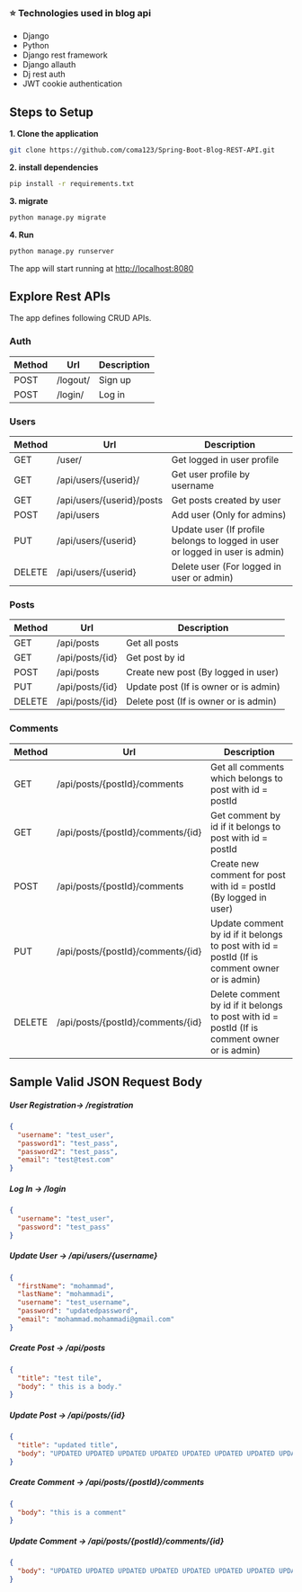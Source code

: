 <h3> 
⭐  Technologies used in blog api
</h3>

<ul>
  <li>Django</li>
  <li>Python</li>
  <li>Django rest framework</li>
  <li>Django allauth</li>
  <li>Dj rest auth</li>
  <li>JWT cookie authentication</li>



</ul>

## Steps to Setup

**1. Clone the application**

```bash
git clone https://github.com/coma123/Spring-Boot-Blog-REST-API.git
```

**2. install dependencies**

```bash
pip install -r requirements.txt
```

**3. migrate**

```bash
python manage.py migrate
```

**4. Run**

```bash
python manage.py runserver
```

The app will start running at <http://localhost:8080>

## Explore Rest APIs

The app defines following CRUD APIs.

### Auth

| Method | Url      | Description |
|--------|----------|-------------|
| POST   | /logout/ | Sign up     |
| POST   | /login/  | Log in      |

### Users

| Method | Url                                  | Description                                                                   |
|--------|--------------------------------------|-------------------------------------------------------------------------------|
| GET    | /user/                               | Get logged in user profile                                                    |
| GET    | /api/users/{userid}/                 | Get user profile by username                                                  |
| GET    | /api/users/{userid}/posts            | Get posts created by user                                                     |                                                         |
| POST   | /api/users                           | Add user (Only for admins)                                                    |
| PUT    | /api/users/{userid}                  | Update user (If profile belongs to logged in user or logged in user is admin) |
| DELETE | /api/users/{userid}                  | Delete user (For logged in user or admin)                                     |

### Posts

| Method | Url             | Description                           |
|--------|-----------------|---------------------------------------|
| GET    | /api/posts      | Get all posts                         | 
| GET    | /api/posts/{id} | Get post by id                        | 
| POST   | /api/posts      | Create new post (By logged in user)   |
| PUT    | /api/posts/{id} | Update post (If is owner or is admin) |
| DELETE | /api/posts/{id} | Delete post (If is owner or is admin) |

### Comments

| Method | Url                               | Description                                                                                   |
|--------|-----------------------------------|-----------------------------------------------------------------------------------------------|
| GET    | /api/posts/{postId}/comments      | Get all comments which belongs to post with id = postId                                       | 
| GET    | /api/posts/{postId}/comments/{id} | Get comment by id if it belongs to post with id = postId                                      |
| POST   | /api/posts/{postId}/comments      | Create new comment for post with id = postId (By logged in user)                              |
| PUT    | /api/posts/{postId}/comments/{id} | Update comment by id if it belongs to post with id = postId (If is comment owner or is admin) |
| DELETE | /api/posts/{postId}/comments/{id} | Delete comment by id if it belongs to post with id = postId (If is comment owner or is admin) |

## Sample Valid JSON Request Body

##### <a id="signup">User Registration-> /registration</a>

```json
{
  "username": "test_user",
  "password1": "test_pass",
  "password2": "test_pass",
  "email": "test@test.com"
}
```

##### <a id="signin">Log In -> /login</a>

```json
{
  "username": "test_user",
  "password": "test_pass"
}
```

##### <a id="userupdate">Update User -> /api/users/{username}</a>

```json
{
  "firstName": "mohammad",
  "lastName": "mohammadi",
  "username": "test_username",
  "password": "updatedpassword",
  "email": "mohammad.mohammadi@gmail.com"
}
```

##### <a id="postcreate">Create Post -> /api/posts</a>

```json
{
  "title": "test tile",
  "body": " this is a body."
}
```

##### <a id="postupdate">Update Post -> /api/posts/{id}</a>

```json
{
  "title": "updated title",
  "body": "UPDATED UPDATED UPDATED UPDATED UPDATED UPDATED UPDATED UPDATED UPDATED UPDATED UPDATED UPDATED "
}
```

##### <a id="commentcreate">Create Comment -> /api/posts/{postId}/comments</a>

```json
{
  "body": "this is a comment"
}
```

##### <a id="commentupdate">Update Comment -> /api/posts/{postId}/comments/{id}</a>

```json
{
  "body": "UPDATED UPDATED UPDATED UPDATED UPDATED UPDATED UPDATED UPDATED UPDATED UPDATED "
}
```
